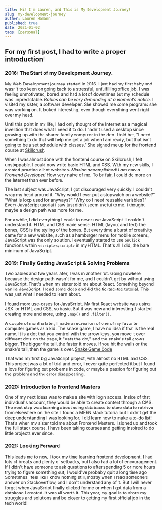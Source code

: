 ```yaml
---
title: Hi! I'm Lauren, and This is My Development Journey!
slug: my-development-journey
author: Lauren Hamann
published: true
date: 2021-01-02
tags: [personal]
---
```


## For my first post, I had to write a proper introduction!

### 2016: The Start of my Development Journey.

My Web Development journey started in 2016. I just had my first baby and wasn't too keen on going back to a stressful, unfulfilling office job. I was feeling unmotivated, bored, and had a lot of downtimes but my schedule was unpredictable. _Babies can be very demanding at a moment's notice._ I visited my sister, a software developer. She showed me some programs she was working on. It looked interesting, even though everything went right over my head.

Until this point in my life, I had only thought of the Internet as a magical invention that does what I need it to do. I hadn't used a desktop since growing up with the shared family computer in the den. I told her, "I need something to do that will help me get a job when I am ready, but that isn't going to be a set schedule with classes." She signed me up for the frontend course at [Skillcrush](https://www.skillcrush.com).

When I was almost done with the frontend course on Skillcrush, I felt unstoppable. I could now write basic HTML and CSS. With my new skills, I created practice client websites. _Mission accomplished! I am now a Frontend Developer!_ How very naive of me. To be fair, I could do more on the Internet than ever before.

The last subject was JavaScript, I got discouraged very quickly. I couldn't wrap my head around it. "Why would I ever put a stopwatch on a website?" "What is loop used for anyways?" "Why do I need reusable variables?" Every JavaScript tutorial I saw just didn't seem useful to me. I thought maybe a design path was more for me.

For a while, I did everything I could to never use JavaScript. I couldn't understand it. HTML and CSS made sense. HTML (layout and text) the bones, CSS is the styling of the bones. But every time a burst of creativity came for a new website, such as a hamburger menu for mobile screens, JavaScript was the only solution. I eventually started to use `onClick` functions within `<script></script>` in my HTML. That's all I did, the bare minimum of JavaScript.

### 2019: Finally Getting JavaScript & Solving Problems

Two babies and two years later, I was in another rut. Going nowhere because the design path wasn't for me, and I couldn't get by without using JavaScript. That's when my sister told me about React. Something beyond vanilla JavaScript. I read some docs and did the [tic-tac-toe tutorial](https://reactjs.org/tutorial/tutorial.html). This was just what I needed to learn about.

I found more use-cases for JavaScript. My first React website was using JSX for HTML and CSS, so basic. But it was new and interesting. I started creating more and more, using `.map()` and `.filter()`.

A couple of months later, I made a recreation of one of my favorite computer games as a kid. The snake game, I have no idea if that is the real name. It is a dot that you control with the arrow keys, you move it over different dots on the page, it "eats the dot," and the snake's tail grows bigger. The bigger the tail, the faster it moves. If you hit the walls or the snake's tail, then the game is over. [Snake Game Code](https://github.com/LaurenwallerDesigns/SnakeGame)

That was my first big JavaScript project, with almost no HTML and CSS. This project was a lot of trial and error, I never quite perfected it but I found a love for figuring out problems in code, or maybe a passion for figuring out the problem and the error disappearing.

### 2020: Introduction to Frontend Masters

One of my next ideas was to make a site with login access. Inside of that individual's account, they would be able to create content through a CMS. The next step was learning about using databases to store data to retrieve from elsewhere on the site. I found a MERN stack tutorial but I didn't get the deep understanding I was looking for. I did learn how to make a to-do list! That's when my sister told me about [Frontend Masters](https://frontendmasters.com/). I signed up and took the full stack course. I have been taking courses and getting inspired to do little projects ever since.

### 2021: Looking Forward

This leads me to now, I took my time learning frontend development. I had lots of breaks and plenty of setbacks, but I also had a lot of encouragement. If I didn't have someone to ask questions to after spending 5 or more hours trying to figure something out, I would've probably quit a long time ago. Sometimes I feel like I know nothing still, mostly when I read someone's answer on Stackoverflow, and I don't understand any of it. But I will never forget when JavaScript finally clicked for me or when I got data from a database I created. It was all worth it. This year, my goal is to share my struggles and solutions and be closer to getting my first official job in the tech world!
